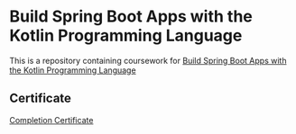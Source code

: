 # Build Spring Boot Apps with the Kotlin Programming Language

This is a repository containing coursework for [Build Spring Boot Apps with the Kotlin Programming Language](https://www.udemy.com/course/build-spring-boot-apps-with-the-kotlin-programming-language/)

## Certificate

[Completion Certificate](https://www.udemy.com/certificate/UC-9df2d693-db6a-41ff-80ad-0f0eb1ab5d38/?utm_medium=email&utm_campaign=email&utm_source=sendgrid.com)

